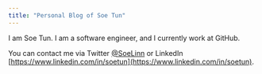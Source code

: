 ```yaml
---
title: "Personal Blog of Soe Tun"
---
```


I am Soe Tun. I am a software engineer, and I currently work at GitHub.

You can contact me via Twitter [@SoeLinn](https://twitter.com/soelinn) or LinkedIn [https://www.linkedin.com/in/soetun](https://www.linkedin.com/in/soetun).
